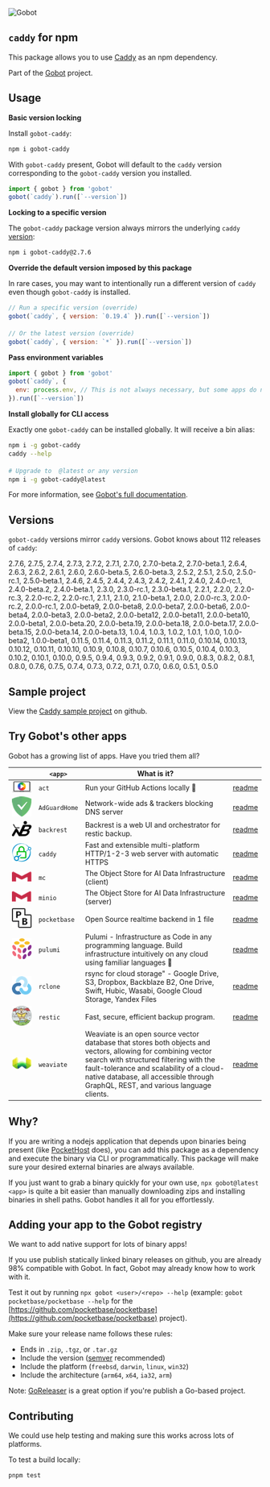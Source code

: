 ![Gobot](https://raw.githubusercontent.com/benallfree/gobot/v1.0.0-alpha.20/assets/gobot-banner-300x.png)

## `caddy` for npm

This package allows you to use [Caddy](https://caddyserver.com/) as an npm dependency.

Part of the [Gobot](https://www.npmjs.com/package/gobot) project.

## Usage

**Basic version locking**

Install `gobot-caddy`:

```bash
npm i gobot-caddy
```

With `gobot-caddy` present, Gobot will default to the `caddy` version corresponding to the `gobot-caddy` version you installed.

```js
import { gobot } from 'gobot'
gobot(`caddy`).run([`--version`])
```

**Locking to a specific version**

The `gobot-caddy` package version always mirrors the underlying `caddy` [version](#known-versions):

```bash
npm i gobot-caddy@2.7.6
```

**Override the default version imposed by this package**

In rare cases, you may want to intentionally run a different version of `caddy` even though `gobot-caddy` is installed.

```js
// Run a specific version (override)
gobot(`caddy`, { version: `0.19.4` }).run([`--version`])

// Or the latest version (override)
gobot(`caddy`, { version: `*` }).run([`--version`])
```

**Pass environment variables**

```js
import { gobot } from 'gobot'
gobot(`caddy`, {
  env: process.env, // This is not always necessary, but some apps do need it
}).run([`--version`])
```

**Install globally for CLI access**

Exactly one `gobot-caddy` can be installed globally. It will receive a bin alias:

```bash
npm i -g gobot-caddy
caddy --help

# Upgrade to  @latest or any version
npm i -g gobot-caddy@latest
```

For more information, see [Gobot's full documentation](https://github.com/benallfree/gobot).



## Versions

`gobot-caddy` versions mirror `caddy` versions. Gobot knows about 112 releases of `caddy`:

2.7.6, 2.7.5, 2.7.4, 2.7.3, 2.7.2, 2.7.1, 2.7.0, 2.7.0-beta.2, 2.7.0-beta.1, 2.6.4, 2.6.3, 2.6.2, 2.6.1, 2.6.0, 2.6.0-beta.5, 2.6.0-beta.3, 2.5.2, 2.5.1, 2.5.0, 2.5.0-rc.1, 2.5.0-beta.1, 2.4.6, 2.4.5, 2.4.4, 2.4.3, 2.4.2, 2.4.1, 2.4.0, 2.4.0-rc.1, 2.4.0-beta.2, 2.4.0-beta.1, 2.3.0, 2.3.0-rc.1, 2.3.0-beta.1, 2.2.1, 2.2.0, 2.2.0-rc.3, 2.2.0-rc.2, 2.2.0-rc.1, 2.1.1, 2.1.0, 2.1.0-beta.1, 2.0.0, 2.0.0-rc.3, 2.0.0-rc.2, 2.0.0-rc.1, 2.0.0-beta9, 2.0.0-beta8, 2.0.0-beta7, 2.0.0-beta6, 2.0.0-beta4, 2.0.0-beta3, 2.0.0-beta2, 2.0.0-beta12, 2.0.0-beta11, 2.0.0-beta10, 2.0.0-beta1, 2.0.0-beta.20, 2.0.0-beta.19, 2.0.0-beta.18, 2.0.0-beta.17, 2.0.0-beta.15, 2.0.0-beta.14, 2.0.0-beta.13, 1.0.4, 1.0.3, 1.0.2, 1.0.1, 1.0.0, 1.0.0-beta2, 1.0.0-beta1, 0.11.5, 0.11.4, 0.11.3, 0.11.2, 0.11.1, 0.11.0, 0.10.14, 0.10.13, 0.10.12, 0.10.11, 0.10.10, 0.10.9, 0.10.8, 0.10.7, 0.10.6, 0.10.5, 0.10.4, 0.10.3, 0.10.2, 0.10.1, 0.10.0, 0.9.5, 0.9.4, 0.9.3, 0.9.2, 0.9.1, 0.9.0, 0.8.3, 0.8.2, 0.8.1, 0.8.0, 0.7.6, 0.7.5, 0.7.4, 0.7.3, 0.7.2, 0.7.1, 0.7.0, 0.6.0, 0.5.1, 0.5.0

## Sample project

View the [Caddy sample project](https://github.com/benallfree/gobot/tree/v1.0.0-alpha.20/src/apps/caddy/sample-project) on github.

## Try Gobot's other apps

Gobot has a growing list of apps. Have you tried them all?

| &nbsp;&nbsp;&nbsp;&nbsp;&nbsp;&nbsp;&nbsp;&nbsp;&nbsp;&nbsp;                                                                                              | `<app>`       | What is it?                                                                                                                                                                                                                                                                              |                                                           |
| --------------------------------------------------------------------------------------------------------------------------------------------------------- | ------------- | ---------------------------------------------------------------------------------------------------------------------------------------------------------------------------------------------------------------------------------------------------------------------------------------- | --------------------------------------------------------- |
| [<img src="https://raw.githubusercontent.com/benallfree/gobot/v1.0.0-alpha.20/src/apps/act/logo-50x.png">](https://nektosact.com/)                        | `act`         | Run your GitHub Actions locally 🚀                                                                                                                                                                                                                                                       | [readme](https://www.npmjs.com/package/gobot-act)         |
| [<img src="https://raw.githubusercontent.com/benallfree/gobot/v1.0.0-alpha.20/src/apps/AdGuardHome/logo-50x.png">](https://adguard.com/adguard-home.html) | `AdGuardHome` | Network-wide ads & trackers blocking DNS server                                                                                                                                                                                                                                          | [readme](https://www.npmjs.com/package/gobot-adguardhome) |
| [<img src="https://raw.githubusercontent.com/benallfree/gobot/v1.0.0-alpha.20/src/apps/backrest/logo-50x.png">](https://github.com/garethgeorge/backrest) | `backrest`    | Backrest is a web UI and orchestrator for restic backup.                                                                                                                                                                                                                                 | [readme](https://www.npmjs.com/package/gobot-backrest)    |
| [<img src="https://raw.githubusercontent.com/benallfree/gobot/v1.0.0-alpha.20/src/apps/caddy/logo-50x.png">](https://caddyserver.com/)                    | `caddy`       | Fast and extensible multi-platform HTTP/1-2-3 web server with automatic HTTPS                                                                                                                                                                                                            | [readme](https://www.npmjs.com/package/gobot-caddy)       |
| [<img src="https://raw.githubusercontent.com/benallfree/gobot/v1.0.0-alpha.20/src/apps/mc/logo-50x.png">](https://min.io)                                 | `mc`          | The Object Store for AI Data Infrastructure (client)                                                                                                                                                                                                                                     | [readme](https://www.npmjs.com/package/gobot-mc)          |
| [<img src="https://raw.githubusercontent.com/benallfree/gobot/v1.0.0-alpha.20/src/apps/minio/logo-50x.png">](https://min.io)                              | `minio`       | The Object Store for AI Data Infrastructure (server)                                                                                                                                                                                                                                     | [readme](https://www.npmjs.com/package/gobot-minio)       |
| [<img src="https://raw.githubusercontent.com/benallfree/gobot/v1.0.0-alpha.20/src/apps/pocketbase/logo-50x.png">](https://pocketbase.io)                  | `pocketbase`  | Open Source realtime backend in 1 file                                                                                                                                                                                                                                                   | [readme](https://www.npmjs.com/package/gobot-pocketbase)  |
| [<img src="https://raw.githubusercontent.com/benallfree/gobot/v1.0.0-alpha.20/src/apps/pulumi/logo-50x.png">](https://www.pulumi.com)                     | `pulumi`      | Pulumi - Infrastructure as Code in any programming language. Build infrastructure intuitively on any cloud using familiar languages 🚀                                                                                                                                                   | [readme](https://www.npmjs.com/package/gobot-pulumi)      |
| [<img src="https://raw.githubusercontent.com/benallfree/gobot/v1.0.0-alpha.20/src/apps/rclone/logo-50x.png">](https://rclone.org/)                        | `rclone`      | rsync for cloud storage" - Google Drive, S3, Dropbox, Backblaze B2, One Drive, Swift, Hubic, Wasabi, Google Cloud Storage, Yandex Files                                                                                                                                                  | [readme](https://www.npmjs.com/package/gobot-rclone)      |
| [<img src="https://raw.githubusercontent.com/benallfree/gobot/v1.0.0-alpha.20/src/apps/restic/logo-50x.png">](https://restic.net/)                        | `restic`      | Fast, secure, efficient backup program.                                                                                                                                                                                                                                                  | [readme](https://www.npmjs.com/package/gobot-restic)      |
| [<img src="https://raw.githubusercontent.com/benallfree/gobot/v1.0.0-alpha.20/src/apps/weaviate/logo-50x.png">](https://weaviate.io)                      | `weaviate`    | Weaviate is an open source vector database that stores both objects and vectors, allowing for combining vector search with structured filtering with the fault-tolerance and scalability of a cloud-native database, all accessible through GraphQL, REST, and various language clients. | [readme](https://www.npmjs.com/package/gobot-weaviate)    |

## Why?

If you are writing a nodejs application that depends upon binaries being present (like [PocketHost](https://github.com/pockethost/pockethost) does), you can add this package as a dependency and execute the binary via CLI or programmatically. This package will make sure your desired external binaries are always available.

If you just want to grab a binary quickly for your own use, `npx gobot@latest <app>` is quite a bit easier than manually downloading zips and installing binaries in shell paths. Gobot handles it all for you effortlessly.

## Adding your app to the Gobot registry

We want to add native support for lots of binary apps!

If you use publish statically linked binary releases on github, you are already 98% compatible with Gobot. In fact, Gobot may already know how to work with it.

Test it out by running `npx gobot <user>/<repo> --help` (example: `gobot pocketbase/pocketbase --help` for the [https://github.com/pocketbase/pocketbase](https://github.com/pocketbase/pocketbase) project).

Make sure your release name follows these rules:

- Ends in `.zip`, `.tgz`, or `.tar.gz`
- Include the version ([semver](https://semver.org) recommended)
- Include the platform (`freebsd`, `darwin`, `linux`, `win32`)
- Include the architecture (`arm64`, `x64`, `ia32`, `arm`)

Note: [GoReleaser](https://goreleaser.com/) is a great option if you're publish a Go-based project.

## Contributing

We could use help testing and making sure this works across lots of platforms.

To test a build locally:

```bash
pnpm test
```

